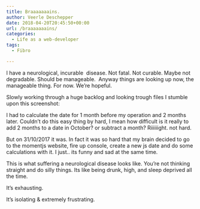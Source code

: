 ```yaml
---
title: Braaaaaaains.
author: Veerle Deschepper
date: 2018-04-20T20:45:50+00:00
url: /braaaaaaains/
categories:
  - Life as a web-developer
tags:
  - Fibro

---
```

I have a neurological, incurable  disease. Not fatal. Not curable. Maybe not degradable. Should be manageable.  Anyway things are looking up now, the manageable thing. For now. We&#8217;re hopeful.

Slowly working through a huge backlog and looking trough files I stumble upon this screenshot:

<nuxt-image class='mx-auto' src='/img/screenshot-using-console-to-calculate-datediff.png' width="1702" height="656"></nuxt-image>

I had to calculate the date for 1 month before my operation and 2 months later. Couldn&#8217;t do this easy thing by hard, I mean how difficult is it really to add 2 months to a date in October? or subtract a month? Riiiiiight. not hard.

But on 31/10/2017 it was. In fact it was so hard that my brain decided to go to the momentjs website, fire up console, create a new js date and do some calculations with it. I just.. its funny and sad at the same time.

This is what suffering a neurological disease looks like. You&#8217;re not thinking straight and do silly things. Its like being drunk, high, and sleep deprived all the time.

It&#8217;s exhausting.

It&#8217;s isolating & extremely frustrating.
